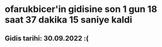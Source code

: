 # ofarukbicer'in gidisine son 1 gun 18 saat 37 dakika 15 saniye kaldi

## Gidis tarihi: 30.09.2022 :(